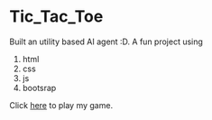 # Tic_Tac_Toe
Built an utility based AI agent :D.
A fun project using 
1. html
2. css
3. js
4. bootsrap<br>

Click <a href="https://fuad-24.github.io/Tic_Tac_Toe/">here</a> to play my game.
